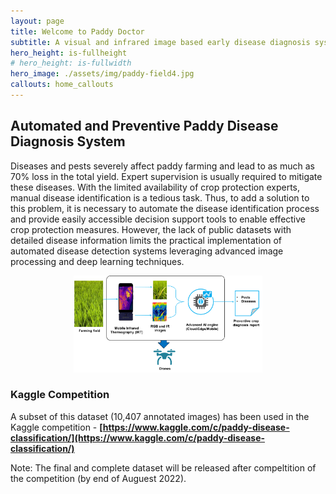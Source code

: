```yaml
---
layout: page
title: Welcome to Paddy Doctor
subtitle: A visual and infrared image based early disease diagnosis system for Paddy
hero_height: is-fullheight
# hero_height: is-fullwidth
hero_image: ./assets/img/paddy-field4.jpg
callouts: home_callouts
---
```


## Automated and Preventive Paddy Disease Diagnosis System
Diseases and pests severely affect paddy farming and lead to as much as 70% loss in the total yield. Expert supervision is usually required to mitigate these diseases. With the limited availability of crop protection experts, manual disease identification is a tedious task. Thus, to add a solution to this problem, it is necessary to automate the disease identification process and provide easily accessible decision support tools to enable effective crop protection measures. However, the lack of public datasets with detailed disease information limits the practical implementation of automated disease detection systems leveraging advanced image processing and deep learning techniques.

<p align="center">
  <img src="https://raw.githubusercontent.com/paddydoc/paddydoc.github.io/main/assets/img/Datacollection_overview6.png" width="60%" height="60%" />
</p>


### Kaggle Competition
A subset of this dataset (10,407 annotated images) has been used in the Kaggle competition - 
**[https://www.kaggle.com/c/paddy-disease-classification/](https://www.kaggle.com/c/paddy-disease-classification/)**

Note: The final and complete dataset will be released after compeltition of the competition (by end of Auguest 2022).
